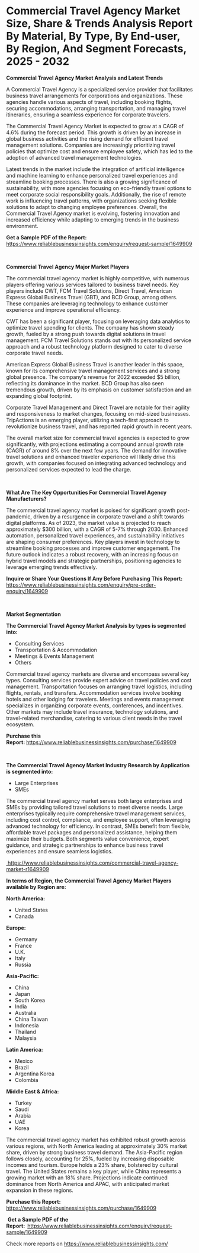 <p><h1>Commercial Travel Agency Market Size, Share & Trends Analysis Report By Material, By Type, By End-user, By Region, And Segment Forecasts, 2025 - 2032</h1></p><p><strong>Commercial Travel Agency Market Analysis and Latest Trends</strong></p>
<p><p>A Commercial Travel Agency is a specialized service provider that facilitates business travel arrangements for corporations and organizations. These agencies handle various aspects of travel, including booking flights, securing accommodations, arranging transportation, and managing travel itineraries, ensuring a seamless experience for corporate travelers.</p><p>The Commercial Travel Agency Market is expected to grow at a CAGR of 4.6% during the forecast period. This growth is driven by an increase in global business activities and the rising demand for efficient travel management solutions. Companies are increasingly prioritizing travel policies that optimize cost and ensure employee safety, which has led to the adoption of advanced travel management technologies.</p><p>Latest trends in the market include the integration of artificial intelligence and machine learning to enhance personalized travel experiences and streamline booking processes. There is also a growing significance of sustainability, with more agencies focusing on eco-friendly travel options to meet corporate social responsibility goals. Additionally, the rise of remote work is influencing travel patterns, with organizations seeking flexible solutions to adapt to changing employee preferences. Overall, the Commercial Travel Agency market is evolving, fostering innovation and increased efficiency while adapting to emerging trends in the business environment.</p></p>
<p><strong>Get a Sample PDF of the Report:&nbsp;</strong> <a href="https://www.reliablebusinessinsights.com/enquiry/request-sample/1649909?utm_campaign=3007&utm_medium=2&utm_source=Github&utm_content=ia&utm_term=09032025&utm_id=commercial-travel-agency">https://www.reliablebusinessinsights.com/enquiry/request-sample/1649909</a></p>
<p>&nbsp;</p>
<p><strong>Commercial Travel Agency Major Market Players</strong></p>
<p><p>The commercial travel agency market is highly competitive, with numerous players offering various services tailored to business travel needs. Key players include CWT, FCM Travel Solutions, Direct Travel, American Express Global Business Travel (GBT), and BCD Group, among others. These companies are leveraging technology to enhance customer experience and improve operational efficiency.</p><p>CWT has been a significant player, focusing on leveraging data analytics to optimize travel spending for clients. The company has shown steady growth, fueled by a strong push towards digital solutions in travel management. FCM Travel Solutions stands out with its personalized service approach and a robust technology platform designed to cater to diverse corporate travel needs.</p><p>American Express Global Business Travel is another leader in this space, known for its comprehensive travel management services and a strong global presence. The company's revenue for 2022 exceeded $5 billion, reflecting its dominance in the market. BCD Group has also seen tremendous growth, driven by its emphasis on customer satisfaction and an expanding global footprint.</p><p>Corporate Travel Management and Direct Travel are notable for their agility and responsiveness to market changes, focusing on mid-sized businesses. TripActions is an emerging player, utilizing a tech-first approach to revolutionize business travel, and has reported rapid growth in recent years.</p><p>The overall market size for commercial travel agencies is expected to grow significantly, with projections estimating a compound annual growth rate (CAGR) of around 8% over the next few years. The demand for innovative travel solutions and enhanced traveler experience will likely drive this growth, with companies focused on integrating advanced technology and personalized services expected to lead the charge.</p></p>
<p>&nbsp;</p>
<p><strong>What Are The Key Opportunities For Commercial Travel Agency Manufacturers?</strong></p>
<p><p>The commercial travel agency market is poised for significant growth post-pandemic, driven by a resurgence in corporate travel and a shift towards digital platforms. As of 2023, the market value is projected to reach approximately $300 billion, with a CAGR of 5-7% through 2030. Enhanced automation, personalized travel experiences, and sustainability initiatives are shaping consumer preferences. Key players invest in technology to streamline booking processes and improve customer engagement. The future outlook indicates a robust recovery, with an increasing focus on hybrid travel models and strategic partnerships, positioning agencies to leverage emerging trends effectively.</p></p>
<p><strong>Inquire or Share Your Questions If Any Before Purchasing This Report:</strong> <a href="https://www.reliablebusinessinsights.com/enquiry/pre-order-enquiry/1649909?utm_campaign=3007&utm_medium=2&utm_source=Github&utm_content=ia&utm_term=09032025&utm_id=commercial-travel-agency">https://www.reliablebusinessinsights.com/enquiry/pre-order-enquiry/1649909</a></p>
<p>&nbsp;</p>
<p><strong>Market Segmentation</strong></p>
<p><strong>The Commercial Travel Agency Market Analysis by types is segmented into:</strong></p>
<p><ul><li>Consulting Services</li><li>Transportation & Accommodation</li><li>Meetings & Events Management</li><li>Others</li></ul></p>
<p><p>Commercial travel agency markets are diverse and encompass several key types. Consulting services provide expert advice on travel policies and cost management. Transportation focuses on arranging travel logistics, including flights, rentals, and transfers. Accommodation services involve booking hotels and other lodging for travelers. Meetings and events management specializes in organizing corporate events, conferences, and incentives. Other markets may include travel insurance, technology solutions, and travel-related merchandise, catering to various client needs in the travel ecosystem.</p></p>
<p><strong>Purchase this Report:&nbsp;</strong><a href="https://www.reliablebusinessinsights.com/purchase/1649909?utm_campaign=3007&utm_medium=2&utm_source=Github&utm_content=ia&utm_term=09032025&utm_id=commercial-travel-agency">https://www.reliablebusinessinsights.com/purchase/1649909</a></p>
<p>&nbsp;</p>
<p><strong>The Commercial Travel Agency Market Industry Research by Application is segmented into:</strong></p>
<p><ul><li>Large Enterprises</li><li>SMEs</li></ul></p>
<p><p>The commercial travel agency market serves both large enterprises and SMEs by providing tailored travel solutions to meet diverse needs. Large enterprises typically require comprehensive travel management services, including cost control, compliance, and employee support, often leveraging advanced technology for efficiency. In contrast, SMEs benefit from flexible, affordable travel packages and personalized assistance, helping them maximize their budgets. Both segments value convenience, expert guidance, and strategic partnerships to enhance business travel experiences and ensure seamless logistics.</p></p>
<p><a href="https://www.reliablebusinessinsights.com/commercial-travel-agency-market-r1649909?utm_campaign=3007&utm_medium=2&utm_source=Github&utm_content=ia&utm_term=09032025&utm_id=commercial-travel-agency">&nbsp;https://www.reliablebusinessinsights.com/commercial-travel-agency-market-r1649909</a></p>
<p><strong>In terms of Region, the Commercial Travel Agency Market Players available by Region are:</strong></p>
<p>
    <p> <strong> North America: </strong>
        <ul>
            <li>United States</li>
            <li>Canada</li>
        </ul>
        </p> 
    <p> <strong> Europe: </strong>
        <ul>
            <li>Germany</li>
            <li>France</li>
            <li>U.K.</li>
            <li>Italy</li>
            <li>Russia</li>
        </ul>
        </p> 
    <p> <strong> Asia-Pacific: </strong>
        <ul>
            <li>China</li>
            <li>Japan</li>
            <li>South Korea</li>
            <li>India</li>
            <li>Australia</li>
            <li>China Taiwan</li>
            <li>Indonesia</li>
            <li>Thailand</li>
            <li>Malaysia</li>
        </ul>
        </p> 
    <p> <strong> Latin America: </strong>
        <ul>
            <li>Mexico</li>
            <li>Brazil</li>
            <li>Argentina Korea</li>
            <li>Colombia</li>
        </ul>
        </p> 
    <p> <strong> Middle East & Africa: </strong>
        <ul>
            <li>Turkey</li>
            <li>Saudi</li>
            <li>Arabia</li>
            <li>UAE</li>
            <li>Korea</li>
        </ul>
    </p>
    </p>
<p><p>The commercial travel agency market has exhibited robust growth across various regions, with North America leading at approximately 30% market share, driven by strong business travel demand. The Asia-Pacific region follows closely, accounting for 25%, fueled by increasing disposable incomes and tourism. Europe holds a 23% share, bolstered by cultural travel. The United States remains a key player, while China represents a growing market with an 18% share. Projections indicate continued dominance from North America and APAC, with anticipated market expansion in these regions.</p></p>
<p><strong>Purchase this Report: </strong><a href="https://www.reliablebusinessinsights.com/purchase/1649909?utm_campaign=3007&utm_medium=2&utm_source=Github&utm_content=ia&utm_term=09032025&utm_id=commercial-travel-agency">https://www.reliablebusinessinsights.com/purchase/1649909</a></p>
<p>&nbsp;<strong>Get a Sample PDF of the Report:&nbsp;&nbsp;</strong><a href="https://www.reliablebusinessinsights.com/enquiry/request-sample/1649909?utm_campaign=3007&utm_medium=2&utm_source=Github&utm_content=ia&utm_term=09032025&utm_id=commercial-travel-agency">https://www.reliablebusinessinsights.com/enquiry/request-sample/1649909</a></p>
<p><strong></strong></p>
<p>Check more reports on <a href="https://www.reliablebusinessinsights.com/?utm_campaign=3007&utm_medium=2&utm_source=Github&utm_content=ia&utm_term=09032025&utm_id=commercial-travel-agency">https://www.reliablebusinessinsights.com/</a></p>